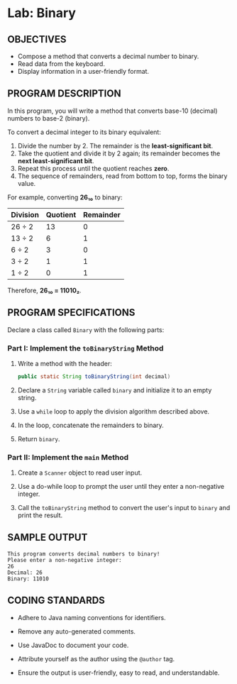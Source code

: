# Lab: Binary

## OBJECTIVES  
- Compose a method that converts a decimal number to binary.  
- Read data from the keyboard.  
- Display information in a user-friendly format.  

## PROGRAM DESCRIPTION  
In this program, you will write a method that converts base-10 (decimal) numbers to base-2 (binary).  

To convert a decimal integer to its binary equivalent:  
1. Divide the number by 2. The remainder is the **least-significant bit**.  
2. Take the quotient and divide it by 2 again; its remainder becomes the **next least-significant bit**.  
3. Repeat this process until the quotient reaches **zero**.  
4. The sequence of remainders, read from bottom to top, forms the binary value.  

For example, converting **26₁₀** to binary:  

| Division | Quotient | Remainder |
|----------|---------|-----------|
| 26 ÷ 2   | 13      | 0         |
| 13 ÷ 2   | 6       | 1         |
| 6 ÷ 2    | 3       | 0         |
| 3 ÷ 2    | 1       | 1         |
| 1 ÷ 2    | 0       | 1         |

Therefore, **26₁₀ = 11010₂**.  

## PROGRAM SPECIFICATIONS  
Declare a class called `Binary` with the following parts:  

### Part I: Implement the `toBinaryString` Method
1. Write a method with the header:  
   ```java
   public static String toBinaryString(int decimal)
   ```
2. Declare a `String` variable called `binary` and initialize it to an empty string.

3. Use a `while` loop to apply the division algorithm described above.

4. In the loop, concatenate the remainders to binary.

5. Return `binary`.

### Part II: Implement the `main` Method
1. Create a `Scanner` object to read user input.

2. Use a do-while loop to prompt the user until they enter a non-negative integer.

3. Call the `toBinaryString` method to convert the user's input to `binary` and print the result.

## SAMPLE OUTPUT
```
This program converts decimal numbers to binary!
Please enter a non-negative integer:
26
Decimal: 26
Binary: 11010
```

## CODING STANDARDS
- Adhere to Java naming conventions for identifiers.

- Remove any auto-generated comments.

- Use JavaDoc to document your code.

- Attribute yourself as the author using the `@author` tag.

- Ensure the output is user-friendly, easy to read, and understandable.
